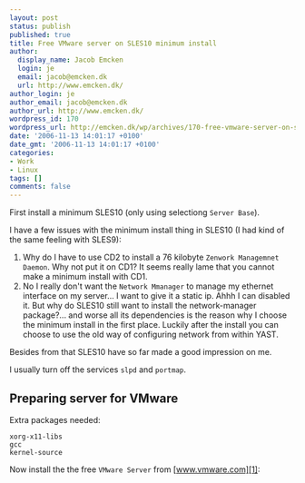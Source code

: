 ```yaml
---
layout: post
status: publish
published: true
title: Free VMware server on SLES10 minimum install
author:
  display_name: Jacob Emcken
  login: je
  email: jacob@emcken.dk
  url: http://www.emcken.dk/
author_login: je
author_email: jacob@emcken.dk
author_url: http://www.emcken.dk/
wordpress_id: 170
wordpress_url: http://emcken.dk/wp/archives/170-free-vmware-server-on-sles10-minimum-install.html
date: '2006-11-13 14:01:17 +0100'
date_gmt: '2006-11-13 14:01:17 +0100'
categories:
- Work
- Linux
tags: []
comments: false
---
```

First install a minimum SLES10 (only using selectiong `Server Base`).

I have a few issues with the minimum install thing in SLES10 (I had kind of the same feeling with SLES9):

1.  Why do I have to use CD2 to install a 76 kilobyte `Zenwork Managemnet Daemon`. Why not put it on CD1? It seems really lame that you cannot make a minimum install with CD1.
2.  No I really don't want the `Network Mmanager` to manage my ethernet interface on my server... I want to give it a static ip. Ahhh I can disabled it. But why do SLES10 still want to install the network-manager package?... and worse all its dependencies is the reason why I choose the minimum install in the first place.
    Luckily after the install you can choose to use the old way of configuring network from within YAST.

Besides from that SLES10 have so far made a good impression on me.

I usually turn off the services `slpd` and `portmap`.


## Preparing server for VMware

Extra packages needed:

    xorg-x11-libs
    gcc
    kernel-source

Now install the the free `VMware Server` from [www.vmware.com][1]:

[1]: http://www.vmware.com/download/server/
